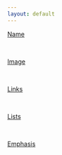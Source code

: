 ```yaml
---
layout: default
---
```


[Name](./_includes/01-name.md)

<br>

[Image](./_includes/02-image.md)

<br>

[Links](./_includes/03-links.md)

<br>

[Lists](./_includes/04-lists.md)

<br>

[Emphasis](./_includes/05-emphasis.md)
